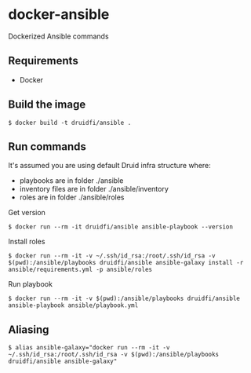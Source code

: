 # docker-ansible

Dockerized Ansible commands

## Requirements

- Docker

## Build the image

```
$ docker build -t druidfi/ansible .
```

## Run commands

It's assumed you are using default Druid infra structure where:

- playbooks are in folder ./ansible
- inventory files are in folder ./ansible/inventory
- roles are in folder ./ansible/roles 

Get version

```
$ docker run --rm -it druidfi/ansible ansible-playbook --version
```

Install roles

```
$ docker run --rm -it -v ~/.ssh/id_rsa:/root/.ssh/id_rsa -v $(pwd):/ansible/playbooks druidfi/ansible ansible-galaxy install -r ansible/requirements.yml -p ansible/roles
```

Run playbook

```
$ docker run --rm -it -v $(pwd):/ansible/playbooks druidfi/ansible ansible-playbook ansible/playbook.yml
```

## Aliasing

```
$ alias ansible-galaxy="docker run --rm -it -v ~/.ssh/id_rsa:/root/.ssh/id_rsa -v $(pwd):/ansible/playbooks druidfi/ansible ansible-galaxy"
```